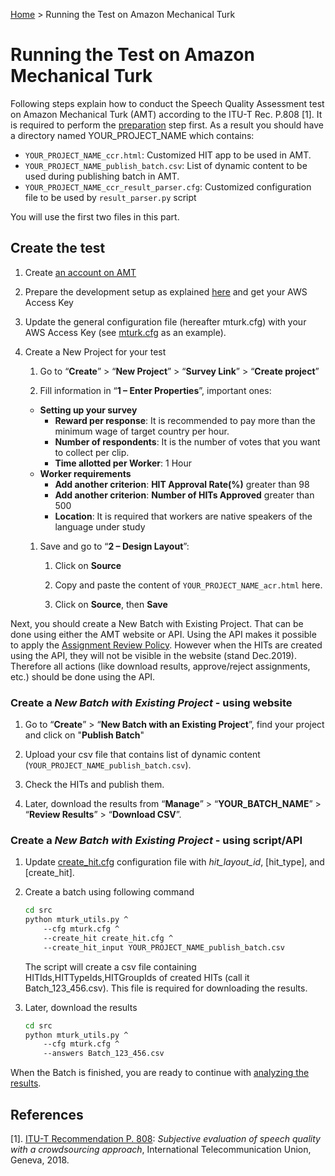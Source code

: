 [Home](../README.md) > Running the Test on Amazon Mechanical Turk

# Running the Test on Amazon Mechanical Turk

Following steps explain how to conduct the Speech Quality Assessment test on Amazon Mechanical Turk (AMT) according to
the ITU-T Rec. P.808 [1]. 
It is required to perform the [preparation](preparation.md) step first. 
As a result you should have a directory named YOUR_PROJECT_NAME which contains:
 
   * `YOUR_PROJECT_NAME_ccr.html`: Customized HIT app to be used in AMT.
   * `YOUR_PROJECT_NAME_publish_batch.csv`: List of dynamic content to be used during publishing batch in AMT.
   * `YOUR_PROJECT_NAME_ccr_result_parser.cfg`: Customized configuration file to be used by `result_parser.py` script    
    
You will use the first two files in this part.


## Create the test
1. Create [an account on AMT](https://requester.mturk.com/create/projects/new)

1. Prepare the development setup as explained [here](https://requester.mturk.com/developer) and get your AWS Access Key

1. Update the general configuration file (hereafter mturk.cfg) with your AWS Access Key (see [mturk.cfg](../src/configurations/mturk.cfg) as an example).

1. Create a New Project for your test
  
   1. Go to “**Create**” > “**New Project**” > “**Survey Link**” > “**Create project**”

   1. Fill information in “**1 – Enter Properties**”, important ones:

   * **Setting up your survey**
       * **Reward per response**: It is recommended to pay more than the minimum wage of target country per hour. 
        * **Number of respondents**: It is the number of votes that you want to collect per clip.
        * **Time allotted per Worker**: 1 Hour
   * **Worker requirements**
       * **Add another criterion**: **HIT Approval Rate(%)** greater than 98
        * **Add another criterion**: **Number of HITs Approved** greater than 500
        * **Location**: It is required that workers are native speakers of the language under study

   1. Save and go to “**2 – Design Layout**”:
   
       1. Click on **Source**
        
       1. Copy and paste the content of `YOUR_PROJECT_NAME_acr.html` here.
      
       1. Click on **Source**, then **Save**
     
Next, you should create a New Batch with Existing Project. 
That can be done using either the AMT website or API. 
Using the API makes it possible to apply the [Assignment Review Policy](https://docs.aws.amazon.com/AWSMechTurk/latest/AWSMturkAPI/ApiReference_AssignmentReviewPolicies.html).
However when the HITs are created using the API, they will not be visible in the website (stand Dec.2019). Therefore 
all actions (like download results, approve/reject assignments, etc.) should be done using the API.

### Create a _New Batch with Existing Project_ - using website

1. Go to “**Create**” > “**New Batch with an Existing Project**”, find your project and click on "**Publish Batch**" 

1. Upload your csv file that contains list of dynamic content (`YOUR_PROJECT_NAME_publish_batch.csv`).

1. Check the HITs and publish them.

1. Later, download the results from “**Manage**” > “**YOUR_BATCH_NAME**” > “**Review Results**” > “**Download CSV**”. 

### Create a _New Batch with Existing Project_ - using script/API

1. Update [create_hit.cfg](../src/configurations/create_hit.cfg) configuration file with _hit_layout_id_, [hit_type], and [create_hit].

1. Create a batch using following command

    ```bash
    cd src
    python mturk_utils.py ^
        --cfg mturk.cfg ^
        --create_hit create_hit.cfg ^
        --create_hit_input YOUR_PROJECT_NAME_publish_batch.csv
    ```
    
    The script will create a csv file containing HITIds,HITTypeIds,HITGroupIds of created HITs (call it Batch_123_456.csv).
    This file is required for downloading the results.
        
1. Later, download the results
    ```bash
    cd src
    python mturk_utils.py ^
        --cfg mturk.cfg ^
        --answers Batch_123_456.csv
    ```

When the Batch is finished, you are ready to continue with [analyzing the results](results.md). 
## References
[1]. [ITU-T Recommendation P. 808](https://www.itu.int/rec/T-REC-P.808/en): _Subjective evaluation of speech quality with a crowdsourcing approach_, International Telecommunication Union, Geneva, 2018.
   